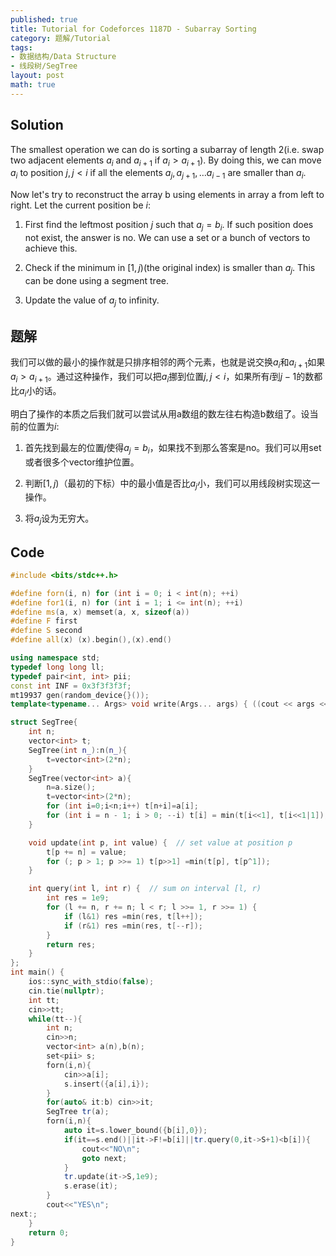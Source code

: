 ```yaml
---
published: true
title: Tutorial for Codeforces 1187D - Subarray Sorting
category: 题解/Tutorial
tags:
- 数据结构/Data Structure
- 线段树/SegTree
layout: post
math: true
---
```


<!-- more -->

## Solution

The smallest operation we can do is sorting a subarray of length 2(i.e. swap two adjacent elements $a_i$ and $a_{i+1}$ if $a_i>a_{i+1}$). By doing this, we can move $a_i$ to position $j,j< i$ if all the elements $a_j,a_{j+1},\dots a_{i-1}$ are smaller than $a_i$.

Now let's try to reconstruct the array b using elements in array a from left to right. Let the current position be $i$:

1. First find the leftmost position $j$ such that $a_j=b_i$. If such position does not exist, the answer is no. We can use a set or a bunch of vectors to achieve this.

2. Check if the minimum in $[1,j)$(the original index) is smaller than $a_j$. This can be done using a segment tree. 

3. Update the value of $a_j$ to infinity.

## 题解

我们可以做的最小的操作就是只排序相邻的两个元素，也就是说交换$a_i$和$a_{i+1}$如果$a_i>a_{i+1}$。通过这种操作，我们可以把$a_i$挪到位置$j,j< i$，如果所有$i$到$j-1$的数都比$a_i$小的话。

明白了操作的本质之后我们就可以尝试从用a数组的数左往右构造b数组了。设当前的位置为$i$:

1. 首先找到最左的位置$j$使得$a_j=b_i$，如果找不到那么答案是no。我们可以用set或者很多个vector维护位置。

2. 判断$[1,j)$（最初的下标）中的最小值是否比$a_j$小，我们可以用线段树实现这一操作。

3. 将$a_j$设为无穷大。

## Code
```cpp
#include <bits/stdc++.h>

#define forn(i, n) for (int i = 0; i < int(n); ++i)
#define for1(i, n) for (int i = 1; i <= int(n); ++i)
#define ms(a, x) memset(a, x, sizeof(a))
#define F first
#define S second
#define all(x) (x).begin(),(x).end()

using namespace std;
typedef long long ll;
typedef pair<int, int> pii;
const int INF = 0x3f3f3f3f;
mt19937 gen(random_device{}());
template<typename... Args> void write(Args... args) { ((cout << args << " "), ...); cout<<endl;}

struct SegTree{
    int n;
    vector<int> t;
    SegTree(int n_):n(n_){
        t=vector<int>(2*n);
    }
    SegTree(vector<int> a){
        n=a.size();
        t=vector<int>(2*n);
        for (int i=0;i<n;i++) t[n+i]=a[i];
        for (int i = n - 1; i > 0; --i) t[i] = min(t[i<<1], t[i<<1|1]);
    }

    void update(int p, int value) {  // set value at position p
        t[p += n] = value;
        for (; p > 1; p >>= 1) t[p>>1] =min(t[p], t[p^1]);
    }

    int query(int l, int r) {  // sum on interval [l, r)
        int res = 1e9;
        for (l += n, r += n; l < r; l >>= 1, r >>= 1) {
            if (l&1) res =min(res, t[l++]);
            if (r&1) res =min(res, t[--r]);
        }
        return res;
    }
};
int main() {
    ios::sync_with_stdio(false);
    cin.tie(nullptr);
    int tt;
    cin>>tt;
    while(tt--){
        int n;
        cin>>n;
        vector<int> a(n),b(n);
        set<pii> s;
        forn(i,n){
            cin>>a[i];
            s.insert({a[i],i});
        }
        for(auto& it:b) cin>>it;
        SegTree tr(a);
        forn(i,n){
            auto it=s.lower_bound({b[i],0});
            if(it==s.end()||it->F!=b[i]||tr.query(0,it->S+1)<b[i]){
                cout<<"NO\n";
                goto next;
            }
            tr.update(it->S,1e9);
            s.erase(it);
        }
        cout<<"YES\n";
next:;
    }
    return 0;
}
```